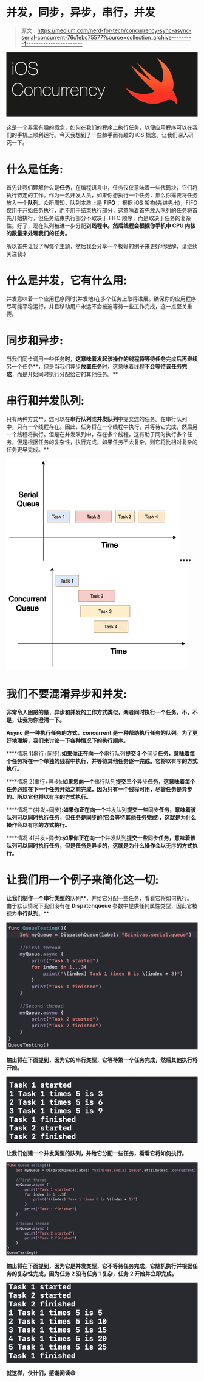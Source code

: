 # 并发，同步，异步，串行，并发

> 原文：<https://medium.com/nerd-for-tech/concurrency-sync-async-serial-concurrent-76c1ebc75577?source=collection_archive---------1----------------------->

![](img/bce47c6f5ba73178b78c3bff0afd6e46.png)

这是一个非常有趣的概念，如何在我们的程序上执行任务，以便应用程序可以在我们的手机上顺利运行。今天我想到了一些棘手而有趣的 iOS 概念。让我们深入研究一下。

# 什么是任务:

首先让我们理解什么是**任务**，在编程语言中，任务仅仅意味着一些代码块，它们将执行特定的工作。作为一名开发人员，如果你想执行一个任务，那么你需要将任务放入一个**队列**。众所周知，队列本质上是 **FIFO** ，根据 iOS 架构(先进先出)，FIFO 仅用于开始任务执行，而不用于结束执行部分，这意味着首先放入队列的任务将首先开始执行，但任务结束执行部分不取决于 FIFO 顺序，而是取决于任务的复杂性。好了，现在队列被进一步分配到**线程中。然后线程会根据你手机中 CPU 内核的数量来处理我们的任务。**

所以首先让我了解每个主题，然后我会分享一个极好的例子来更好地理解，请继续关注我:)

# **什么是并发，它有什么用:**

并发意味着一个应用程序同时(并发地)在多个任务上取得进展。确保你的应用程序尽可能平稳运行，并且移动用户永远不会被迫等待一些工作完成，这一点至关重要。

# 同步和异步:

当我们同步调用一些任务**时，这意味着发起该操作的线程将等待任务**完成**后再继续**另一个任务**，但是当我们异步**放置任务**时，这意味着线程**不会等待该任务完成**，而是开始同时执行分配给它的其他任务。**

# **串行和并发队列:**

只有两种方式**，您可以在**串行队列**或**并发队列**中提交您的任务。在串行队列中，只有一个线程存在。因此，任务将在一个线程中执行，并等待它完成，然后另一个线程将执行。但是在并发队列中，存在多个线程，这有助于同时执行多个任务，但是根据任务的复杂性，执行完成，如果任务不太复杂，则它将比相对复杂的任务更早完成。**

**![](img/b1c738f53decbbb1702a696450d2e4f9.png)****![](img/2fbd4d3c7f26943b591d8e89787b790e.png)**

# **我们不要混淆异步和并发:**

**非常令人困惑的是，异步和并发的工作方式类似，两者同时执行一个任务。不，不是，让我为你澄清一下。**

**Async 是一种执行任务的方式，concurrent 是一种帮助执行任务的队列。为了更好地理解，我们来讨论一下各种情况下的执行顺序。**

****情况 1(串行+同步):**如果你正在向一个**串行队列**提交 3 个**同步**任务，意味着每个任务将在一个单独的线程中执行，并等待其他任务逐一完成。它将以**有序**的方式执行。**

****情况 2(串行+异步):**如果您向一个**串行队列**提交三个**异步**任务，这意味着每个任务必须在下一个任务开始之前完成，因为只有一个线程可用，尽管任务是异步的。所以它也将以**有序**的方式执行。**

****情况三(并发+同步):**如果你正在向一个**并发队列**提交一些**同步**任务，意味着该队列可以同时执行任务，但任务是同步的(它会等待其他任务完成)，这就是为什么操作会以**有序**的方式执行。**

****情况 4(并发+异步):**如果你正在向一个**并发队列**提交一些**同步**任务，意味着该队列可以同时执行任务，但是任务是异步的，这就是为什么操作会以**无序**的方式执行。**

# ****让我们用一个例子来简化这一切:****

**让我们制作一个串行类型的**队列**，并给它分配一些任务，看看它将如何执行。由于默认情况下我们没有在 **Dispatchqueue** 参数中提供任何属性类型，因此它被视为**串行队列**。**

**![](img/e4b96c2d884547e8eebaf5b6abe0296e.png)**

**输出将在下面提到，因为它的串行类型，它等待第一个任务完成，然后其他执行将开始。**

**![](img/589a4f7e97bd290794e0274ae4e70625.png)**

**让我们创建一个并发类型的队列，并给它分配一些任务，看看它将如何执行。**

**![](img/2714502ed325238fa68746036d514e04.png)**

**输出将在下面提到，因为它是并发类型，它不等待任务完成，它随机执行并根据任务的复杂性完成，因为任务 2 没有任务 1 复杂，任务 2 开始并立即完成。**

**![](img/75a8212347ad2fa38afeb67c3ba27f47.png)**

**就这样，伙计们，感谢阅读😄**